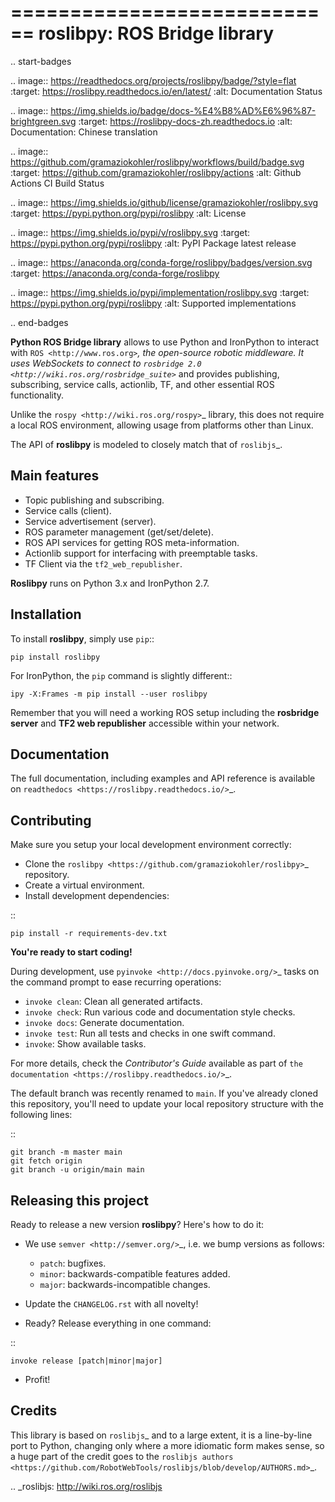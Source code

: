 ============================
roslibpy: ROS Bridge library
============================

.. start-badges

.. image:: https://readthedocs.org/projects/roslibpy/badge/?style=flat
    :target: https://roslibpy.readthedocs.io/en/latest/
    :alt: Documentation Status

.. image:: https://img.shields.io/badge/docs-%E4%B8%AD%E6%96%87-brightgreen.svg
    :target: https://roslibpy-docs-zh.readthedocs.io
    :alt: Documentation: Chinese translation

.. image:: https://github.com/gramaziokohler/roslibpy/workflows/build/badge.svg
    :target: https://github.com/gramaziokohler/roslibpy/actions
    :alt: Github Actions CI Build Status

.. image:: https://img.shields.io/github/license/gramaziokohler/roslibpy.svg
    :target: https://pypi.python.org/pypi/roslibpy
    :alt: License

.. image:: https://img.shields.io/pypi/v/roslibpy.svg
    :target: https://pypi.python.org/pypi/roslibpy
    :alt: PyPI Package latest release

.. image:: https://anaconda.org/conda-forge/roslibpy/badges/version.svg
    :target: https://anaconda.org/conda-forge/roslibpy

.. image:: https://img.shields.io/pypi/implementation/roslibpy.svg
    :target: https://pypi.python.org/pypi/roslibpy
    :alt: Supported implementations

.. end-badges

**Python ROS Bridge library** allows to use Python and IronPython to interact
with `ROS <http://www.ros.org>`_, the open-source robotic middleware.
It uses WebSockets to connect to
`rosbridge 2.0 <http://wiki.ros.org/rosbridge_suite>`_ and provides publishing,
subscribing, service calls, actionlib, TF, and other essential ROS functionality.

Unlike the `rospy <http://wiki.ros.org/rospy>`_ library, this does not require a
local ROS environment, allowing usage from platforms other than Linux.

The API of **roslibpy** is modeled to closely match that of `roslibjs`_.


Main features
-------------

* Topic publishing and subscribing.
* Service calls (client).
* Service advertisement (server).
* ROS parameter management (get/set/delete).
* ROS API services for getting ROS meta-information.
* Actionlib support for interfacing with preemptable tasks.
* TF Client via the ``tf2_web_republisher``.

**Roslibpy** runs on Python 3.x and IronPython 2.7.


Installation
------------

To install **roslibpy**, simply use ``pip``::

    pip install roslibpy

For IronPython, the ``pip`` command is slightly different::

    ipy -X:Frames -m pip install --user roslibpy

Remember that you will need a working ROS setup including the
**rosbridge server** and **TF2 web republisher** accessible within your network.


Documentation
-------------

The full documentation, including examples and API reference
is available on `readthedocs <https://roslibpy.readthedocs.io/>`_.


Contributing
------------

Make sure you setup your local development environment correctly:

* Clone the `roslibpy <https://github.com/gramaziokohler/roslibpy>`_ repository.
* Create a virtual environment.
* Install development dependencies:

::

    pip install -r requirements-dev.txt

**You're ready to start coding!**

During development, use `pyinvoke <http://docs.pyinvoke.org/>`_ tasks on the
command prompt to ease recurring operations:

* ``invoke clean``: Clean all generated artifacts.
* ``invoke check``: Run various code and documentation style checks.
* ``invoke docs``: Generate documentation.
* ``invoke test``: Run all tests and checks in one swift command.
* ``invoke``: Show available tasks.

For more details, check the *Contributor's Guide* available as part of `the documentation <https://roslibpy.readthedocs.io/>`_.

The default branch was recently renamed to `main`. If you've already cloned this repository,
you'll need to update your local repository structure with the following lines:

::

    git branch -m master main
    git fetch origin
    git branch -u origin/main main


Releasing this project
----------------------

Ready to release a new version **roslibpy**? Here's how to do it:

* We use `semver <http://semver.org/>`_, i.e. we bump versions as follows:

  * ``patch``: bugfixes.
  * ``minor``: backwards-compatible features added.
  * ``major``: backwards-incompatible changes.

* Update the ``CHANGELOG.rst`` with all novelty!
* Ready? Release everything in one command:

::

    invoke release [patch|minor|major]

* Profit!


Credits
-------

This library is based on `roslibjs`_ and to a
large extent, it is a line-by-line port to Python, changing only where a more
idiomatic form makes sense, so a huge part of the credit goes to the
`roslibjs authors <https://github.com/RobotWebTools/roslibjs/blob/develop/AUTHORS.md>`_.

.. _roslibjs: http://wiki.ros.org/roslibjs
